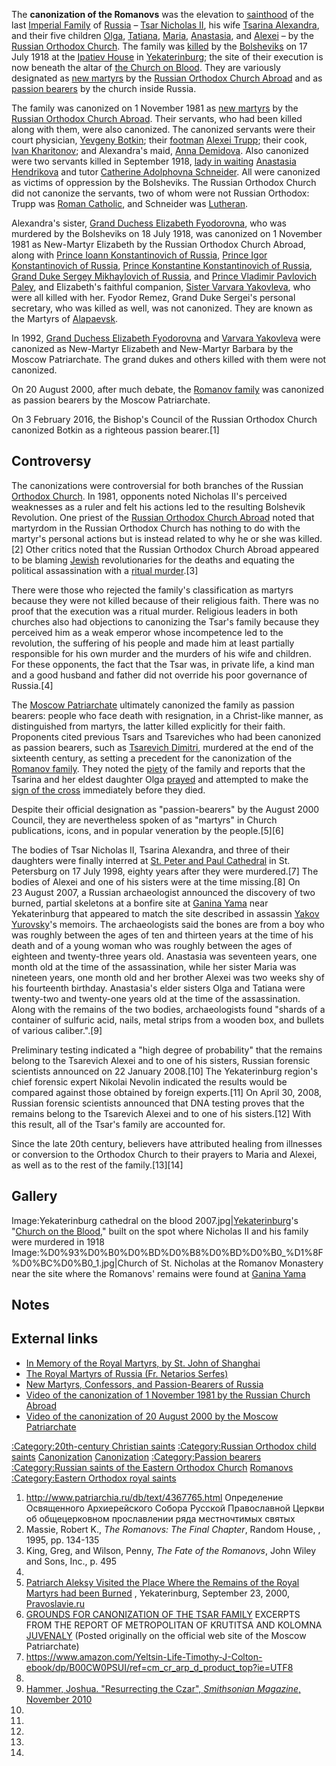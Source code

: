 The **canonization of the Romanovs** was the elevation to [sainthood](https://zh.wikipedia.org/wiki/saint "wikilink") of the last [Imperial Family](https://zh.wikipedia.org/wiki/House_of_Romanov "wikilink") of [Russia](https://zh.wikipedia.org/wiki/Russian_Empire "wikilink") – [Tsar Nicholas II](https://zh.wikipedia.org/wiki/Nicholas_II_of_Russia "wikilink"), his wife [Tsarina Alexandra](https://zh.wikipedia.org/wiki/Alexandra_Fyodorovna_of_Hesse "wikilink"), and their five children [Olga](https://zh.wikipedia.org/wiki/Grand_Duchess_Olga_Nikolaevna_of_Russia "wikilink"), [Tatiana](https://zh.wikipedia.org/wiki/Grand_Duchess_Tatiana_Nikolaevna_of_Russia "wikilink"), [Maria](https://zh.wikipedia.org/wiki/Grand_Duchess_Maria_Nikolaevna_of_Russia_\(1899–1918\) "wikilink"), [Anastasia](https://zh.wikipedia.org/wiki/Grand_Duchess_Anastasia_Nikolaevna_of_Russia "wikilink"), and [Alexei](https://zh.wikipedia.org/wiki/Tsarevich_Alexei_Nikolaevich_of_Russia "wikilink") – by the [Russian Orthodox Church](https://zh.wikipedia.org/wiki/Russian_Orthodox_Church "wikilink"). The family was [killed](https://zh.wikipedia.org/wiki/Shooting_of_the_Romanov_family "wikilink") by the [Bolsheviks](https://zh.wikipedia.org/wiki/Bolsheviks "wikilink") on 17 July 1918 at the [Ipatiev House](https://zh.wikipedia.org/wiki/Ipatiev_House "wikilink") in [Yekaterinburg](https://zh.wikipedia.org/wiki/Yekaterinburg "wikilink"); the site of their execution is now beneath the altar of [the Church on Blood](https://zh.wikipedia.org/wiki/Church_of_All_Saints,_Yekaterinburg#The_church "wikilink"). They are variously designated as [new martyrs](https://zh.wikipedia.org/wiki/new_martyr "wikilink") by the [Russian Orthodox Church Abroad](https://zh.wikipedia.org/wiki/Russian_Orthodox_Church_Abroad "wikilink") and as [passion bearers](https://zh.wikipedia.org/wiki/passion_bearer "wikilink") by the church inside Russia.

The family was canonized on 1 November 1981 as [new martyrs](https://zh.wikipedia.org/wiki/new_martyr "wikilink") by the [Russian Orthodox Church Abroad](https://zh.wikipedia.org/wiki/Russian_Orthodox_Church_Outside_Russia "wikilink"). Their servants, who had been killed along with them, were also canonized. The canonized servants were their court physician, [Yevgeny Botkin](https://zh.wikipedia.org/wiki/Eugene_Botkin "wikilink"); their [footman](https://zh.wikipedia.org/wiki/footman "wikilink") [Alexei Trupp](https://zh.wikipedia.org/wiki/Alexei_Trupp "wikilink"); their cook, [Ivan Kharitonov](https://zh.wikipedia.org/wiki/Ivan_Kharitonov "wikilink"); and Alexandra's maid, [Anna Demidova](https://zh.wikipedia.org/wiki/Anna_Demidova "wikilink"). Also canonized were two servants killed in September 1918, [lady in waiting](https://zh.wikipedia.org/wiki/lady_in_waiting "wikilink") [Anastasia Hendrikova](https://zh.wikipedia.org/wiki/Anastasia_Hendrikova "wikilink") and tutor [Catherine Adolphovna Schneider](https://zh.wikipedia.org/wiki/Catherine_Schneider "wikilink"). All were canonized as victims of oppression by the Bolsheviks. The Russian Orthodox Church did not canonize the servants, two of whom were not Russian Orthodox: Trupp was [Roman Catholic](https://zh.wikipedia.org/wiki/Roman_Catholic "wikilink"), and Schneider was [Lutheran](https://zh.wikipedia.org/wiki/Lutheran "wikilink").

Alexandra's sister, [Grand Duchess Elizabeth Fyodorovna](https://zh.wikipedia.org/wiki/Grand_Duchess_Elizabeth_Fyodorovna "wikilink"), who was murdered by the Bolsheviks on 18 July 1918, was canonized on 1 November 1981 as New-Martyr Elizabeth by the Russian Orthodox Church Abroad, along with [Prince Ioann Konstantinovich of Russia](https://zh.wikipedia.org/wiki/Prince_Ioann_Konstantinovich_of_Russia "wikilink"), [Prince Igor Konstantinovich of Russia](https://zh.wikipedia.org/wiki/Prince_Igor_Konstantinovich_of_Russia "wikilink"), [Prince Konstantine Konstantinovich of Russia](https://zh.wikipedia.org/wiki/Prince_Konstantine_Konstantinovich_of_Russia "wikilink"), [Grand Duke Sergey Mikhaylovich of Russia](https://zh.wikipedia.org/wiki/Grand_Duke_Sergey_Mikhaylovich_of_Russia "wikilink"), and [Prince Vladimir Pavlovich Paley](https://zh.wikipedia.org/wiki/Vladimir_Pavlovich_Paley "wikilink"), and Elizabeth's faithful companion, [Sister Varvara Yakovleva](https://zh.wikipedia.org/wiki/Varvara_Yakovleva "wikilink"), who were all killed with her. Fyodor Remez, Grand Duke Sergei's personal secretary, who was killed as well, was not canonized. They are known as the Martyrs of [Alapaevsk](https://zh.wikipedia.org/wiki/Alapayevsk "wikilink").

In 1992, [Grand Duchess Elizabeth Fyodorovna](https://zh.wikipedia.org/wiki/Grand_Duchess_Elizabeth_Fyodorovna "wikilink") and [Varvara Yakovleva](https://zh.wikipedia.org/wiki/Varvara_Yakovleva "wikilink") were canonized as New-Martyr Elizabeth and New-Martyr Barbara by the Moscow Patriarchate. The grand dukes and others killed with them were not canonized.

On 20 August 2000, after much debate, the [Romanov family](https://zh.wikipedia.org/wiki/House_of_Romanov "wikilink") was canonized as passion bearers by the Moscow Patriarchate.

On 3 February 2016, the Bishop's Council of the Russian Orthodox Church canonized Botkin as a righteous passion bearer.\[1\]

## Controversy

The canonizations were controversial for both branches of the Russian [Orthodox Church](https://zh.wikipedia.org/wiki/Orthodox_Church "wikilink"). In 1981, opponents noted Nicholas II's perceived weaknesses as a ruler and felt his actions led to the resulting Bolshevik Revolution. One priest of the [Russian Orthodox Church Abroad](https://zh.wikipedia.org/wiki/Russian_Orthodox_Church_Abroad "wikilink") noted that martyrdom in the Russian Orthodox Church has nothing to do with the martyr's personal actions but is instead related to why he or she was killed.\[2\] Other critics noted that the Russian Orthodox Church Abroad appeared to be blaming [Jewish](https://zh.wikipedia.org/wiki/Jewish "wikilink") revolutionaries for the deaths and equating the political assassination with a [ritual murder](https://zh.wikipedia.org/wiki/blood_libel "wikilink").\[3\]

There were those who rejected the family's classification as martyrs because they were not killed because of their religious faith. There was no proof that the execution was a ritual murder. Religious leaders in both churches also had objections to canonizing the Tsar's family because they perceived him as a weak emperor whose incompetence led to the revolution, the suffering of his people and made him at least partially responsible for his own murder and the murders of his wife and children. For these opponents, the fact that the Tsar was, in private life, a kind man and a good husband and father did not override his poor governance of Russia.\[4\]

The [Moscow Patriarchate](https://zh.wikipedia.org/wiki/Russian_Orthodox_Church "wikilink") ultimately canonized the family as passion bearers: people who face death with resignation, in a Christ-like manner, as distinguished from martyrs, the latter killed explicitly for their faith. Proponents cited previous Tsars and Tsareviches who had been canonized as passion bearers, such as [Tsarevich Dimitri](https://zh.wikipedia.org/wiki/Tsarevich_Dmitry_Ivanovich_of_Russia_\(born_1582\) "wikilink"), murdered at the end of the sixteenth century, as setting a precedent for the canonization of the [Romanov family](https://zh.wikipedia.org/wiki/House_of_Romanov "wikilink"). They noted the [piety](https://zh.wikipedia.org/wiki/piety "wikilink") of the family and reports that the Tsarina and her eldest daughter Olga [prayed](https://zh.wikipedia.org/wiki/prayer "wikilink") and attempted to make the [sign of the cross](https://zh.wikipedia.org/wiki/sign_of_the_cross "wikilink") immediately before they died.

Despite their official designation as "passion-bearers" by the August 2000 Council, they are nevertheless spoken of as "martyrs" in Church publications, icons, and in popular veneration by the people.\[5\]\[6\]

The bodies of Tsar Nicholas II, Tsarina Alexandra, and three of their daughters were finally interred at [St. Peter and Paul Cathedral](https://zh.wikipedia.org/wiki/Peter_and_Paul_Cathedral "wikilink") in St. Petersburg on 17 July 1998, eighty years after they were murdered.\[7\] The bodies of Alexei and one of his sisters were at the time missing.\[8\] On 23 August 2007, a Russian archaeologist announced the discovery of two burned, partial skeletons at a bonfire site at [Ganina Yama](https://zh.wikipedia.org/wiki/Ganina_Yama "wikilink") near Yekaterinburg that appeared to match the site described in assassin [Yakov Yurovsky](https://zh.wikipedia.org/wiki/Yakov_Yurovsky "wikilink")'s memoirs. The archaeologists said the bones are from a boy who was roughly between the ages of ten and thirteen years at the time of his death and of a young woman who was roughly between the ages of eighteen and twenty-three years old. Anastasia was seventeen years, one month old at the time of the assassination, while her sister Maria was nineteen years, one month old and her brother Alexei was two weeks shy of his fourteenth birthday. Anastasia's elder sisters Olga and Tatiana were twenty-two and twenty-one years old at the time of the assassination. Along with the remains of the two bodies, archaeologists found "shards of a container of sulfuric acid, nails, metal strips from a wooden box, and bullets of various caliber.".\[9\]

Preliminary testing indicated a "high degree of probability" that the remains belong to the Tsarevich Alexei and to one of his sisters, Russian forensic scientists announced on 22 January 2008.\[10\] The Yekaterinburg region's chief forensic expert Nikolai Nevolin indicated the results would be compared against those obtained by foreign experts.\[11\] On April 30, 2008, Russian forensic scientists announced that DNA testing proves that the remains belong to the Tsarevich Alexei and to one of his sisters.\[12\] With this result, all of the Tsar's family are accounted for.

Since the late 20th century, believers have attributed healing from illnesses or conversion to the Orthodox Church to their prayers to Maria and Alexei, as well as to the rest of the family.\[13\]\[14\]

## Gallery

Image:Yekaterinburg cathedral on the blood 2007.jpg|[Yekaterinburg](https://zh.wikipedia.org/wiki/Yekaterinburg "wikilink")'s "[Church on the Blood](https://zh.wikipedia.org/wiki/Church_of_All_Saints,_Yekaterinburg "wikilink")," built on the spot where Nicholas II and his family were murdered in 1918 Image:%D0%93%D0%B0%D0%BD%D0%B8%D0%BD%D0%B0_%D1%8F%D0%BC%D0%B0_1.jpg|Church of St. Nicholas at the Romanov Monastery near the site where the Romanovs' remains were found at [Ganina Yama](https://zh.wikipedia.org/wiki/Ganina_Yama "wikilink")

## Notes

## External links

  - [In Memory of the Royal Martyrs, by St. John of Shanghai](https://www.webcitation.org/6Vl4VlHJi?url=http://www.angelfire.com/pa/ImperialRussian/news/martyrs.html)
  - [The Royal Martyrs of Russia (Fr. Netarios Serfes)](http://www.serfes.org/royal/)
  - [New Martyrs, Confessors, and Passion-Bearers of Russia](https://web.archive.org/web/20080505101425/http://www.allsaintsofamerica.org/martyrs/nmruss.html)
  - [Video of the canonization of 1 November 1981 by the Russian Church Abroad](https://www.youtube.com/watch?v=dR85kv0UVhc)
  - [Video of the canonization of 20 August 2000 by the Moscow Patriarchate](https://www.youtube.com/watch?v=HQUC36k4m04)

[:Category:20th-century Christian saints](https://zh.wikipedia.org/wiki/Category:20th-century_Christian_saints "wikilink") [:Category:Russian Orthodox child saints](https://zh.wikipedia.org/wiki/Category:Russian_Orthodox_child_saints "wikilink") [Canonization](https://zh.wikipedia.org/wiki/Category:House_of_Holstein-Gottorp-Romanov "wikilink") [Canonization](https://zh.wikipedia.org/wiki/Category:Nicholas_II_of_Russia "wikilink") [:Category:Passion bearers](https://zh.wikipedia.org/wiki/Category:Passion_bearers "wikilink") [:Category:Russian saints of the Eastern Orthodox Church](https://zh.wikipedia.org/wiki/Category:Russian_saints_of_the_Eastern_Orthodox_Church "wikilink") [Romanovs](https://zh.wikipedia.org/wiki/Category:Groups_of_Eastern_Orthodox_saints "wikilink") [:Category:Eastern Orthodox royal saints](https://zh.wikipedia.org/wiki/Category:Eastern_Orthodox_royal_saints "wikilink")

1.  <http://www.patriarchia.ru/db/text/4367765.html> Определение Освященного Архиерейского Собора Русской Православной Церкви об общецерковном прославлении ряда местночтимых святых
2.  Massie, Robert K., *The Romanovs: The Final Chapter*, Random House, , 1995, pp. 134-135
3.  King, Greg, and Wilson, Penny, *The Fate of the Romanovs*, John Wiley and Sons, Inc., p. 495
4.
5.  [Patriarch Aleksy Visited the Place Where the Remains of the Royal Martyrs had been Burned](http://www.pravoslavie.ru/english/mainnews000923.htm) , Yekaterinburg, September 23, 2000, [Pravoslavie.ru](http://www.pravoslavie.ru/)
6.  [GROUNDS FOR CANONIZATION OF THE TSAR FAMILY](http://www.pravoslavie.ru/english/tsarcanonization.htm)  EXCERPTS FROM THE REPORT OF METROPOLITAN OF KRUTITSA AND KOLOMNA [JUVENALY](https://zh.wikipedia.org/wiki/Juvenaly_Poyarkov "wikilink") (Posted originally on the official web site of the Moscow Patriarchate)
7.  <https://www.amazon.com/Yeltsin-Life-Timothy-J-Colton-ebook/dp/B00CW0PSUI/ref=cm_cr_arp_d_product_top?ie=UTF8>
8.
9.  [Hammer, Joshua. "Resurrecting the Czar", *Smithsonian Magazine*, November 2010](http://www.smithsonianmag.com/people-places/resurrecting-the-czar-64545030/?page=1)
10.
11.
12.
13.
14.
